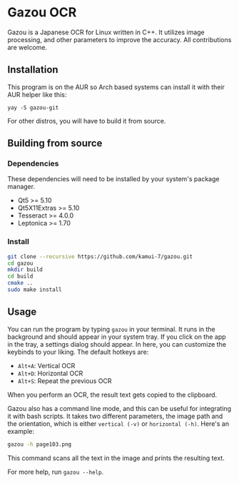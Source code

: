 # Gazou OCR 

Gazou is a Japanese OCR for Linux written in C++. It utilizes image processing, and other parameters to improve the accuracy. All contributions are welcome.

## Installation

This program is on the AUR so Arch based systems can install it with their AUR helper like this:
```
yay -S gazou-git
```

For other distros, you will have to build it from source.

## Building from source
### Dependencies

These dependencies will need to be installed by your system's package manager. 

- Qt5 >= 5.10
- Qt5X11Extras >= 5.10
- Tesseract >= 4.0.0
- Leptonica >= 1.70

### Install

```sh
git clone --recursive https://github.com/kamui-7/gazou.git
cd gazou
mkdir build
cd build
cmake .. 
sudo make install
```

## Usage

You can run the program by typing `gazou` in your terminal. It runs in the background and should appear in your system tray. If you click on the app in the tray, a settings dialog should appear. In here, you can customize the keybinds to your liking. The default hotkeys are:

- `Alt+A`: Vertical OCR
- `Alt+D`: Horizontal OCR
- `Alt+S`: Repeat the previous OCR

When you perform an OCR, the result text gets copied to the clipboard.

Gazou also has a command line mode, and this can be useful for integrating it with bash scripts. It takes two different parameters, the image path and the orientation, which is either `vertical (-v)` or `horizontal (-h)`. Here's an example:

```bash
gazou -h page103.png
```
This command scans all the text in the image and prints the resulting text.

For more help, run `gazou --help`.
